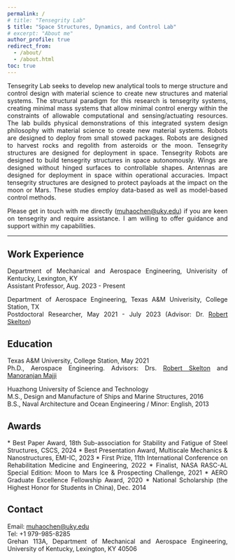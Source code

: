 ```yaml
---
permalink: /
# title: "Tensegrity Lab"
$ title: "Space Structures, Dynamics, and Control Lab"
# excerpt: "About me"
author_profile: true
redirect_from:
  - /about/
  - /about.html
toc: true
---
```


<div style="text-align: justify;" markdown="1">

<!-- ## Tensegrity Lab -->
<!-- , integrated with signal processing resource design.  -->
<!-- rewrite -->
Tensegrity Lab seeks to develop new analytical tools to merge structure and control design with material science to create new structures and material systems. The structural paradigm for this research is tensegrity systems, creating minimal mass systems that allow minimal control energy within the constraints of allowable computational and sensing/actuating resources. The lab builds physical demonstrations of this integrated system design philosophy with material science to create new material systems. Robots are designed to deploy from small stowed packages. Robots are designed to harvest rocks and regolith from asteroids or the moon. Tensegrity structures are designed for deployment in space. Tensegrity Robots are designed to build tensegrity structures in space autonomously. Wings are designed without hinged surfaces to controllable shapes. Antennas are designed for deployment in space within operational accuracies. Impact tensegrity structures are designed to protect payloads at the impact on the moon or Mars. These studies employ data-based as well as model-based control methods.

Please get in touch with me directly (muhaochen@uky.edu) if you are keen on tensegrity and require assistance. I am willing to offer guidance and support within my capabilities.

<!-- ## Research Keywords -->

<!--<div style="text-align: justify">  </div> -->
<!-- Muhao Chen, Ph.D., is a postdoctoral researcher at the Department of Aerospace Engineering, Texas A&M University, College Station. I am affiliated with the [Tensegrity Lab](https://bobskelton.github.io/) and [Land Air & Space Robotics (LASR) Laboratory](https://lasr.tamu.edu/) at Texas A&M University, College Station, TX.  -->
<!-- Muhao Chen, Ph.D., is an assistant professor at the Department of Mechanical and Aerospace Engineering, University of Kentucky, Lexington, KY. His research can be found on the [Research](https://muhao-chen.github.io/research/) page.  -->

<!-- ## Research Keywords -->
<!-- Tensegrity, Space Systems, Dynamics and Control Theory, Lightweight Deployable Automated Structures/Robotics, Noval Structure and Material Systems  -->
<!-- Tensegrity, Space Systems, Lightweight Structures, Deployable Structures, Noval Structure and Material Systems, Deployment Strategy -->

<!-- Dynamics and Control Theory, Lightweight Deployable Automated Structures/Robotics, Noval Structure and Material Systems  -->

<!-- Integrating Structure and Control Design -->

<!--His work mainly involves:</div>
* Integrating Structure and Control Design for Modeling and Control of Complex Systems
* Deployable Automated Systems 
* Lightweight Infrastructures for Long-term Earth/Planetary Explorations 
-->
<!--for Deep Space Explorations and Air, Land, and Underwater Applications-->

<!--Integrating Structure & Control Design, Robotics, Tensegrity, System Design, Space Habitat Design, Moon & Mar Mining, Dynamical Systems Theory, Model-Based and Data-based Control, Signal Processing, Fluid-based Structures.-->
---

## Work Experience
Department of Mechanical and Aerospace Engineering, Univerisity of Kentucky, Lexington, KY    
Assistant Professor, Aug. 2023 - Present

Department of Aerospace Engineering, Texas A&M Univerisity, College Station, TX    
Postdoctoral Researcher, May 2021 - July 2023 (Advisor: Dr. [Robert Skelton](https://bobskelton.github.io/))

<!-- Think -->
<!-- National Instruments Corporation
Assistant Application Engineer, July 2013 - Jan. 2015 -->
 <!-- & LabVIEW Club President at HUST, July 2013 - Jan. 2015  -->

 <!-- Considering add useful links for learning, orgnizations -->

## Education 
Texas A&M University, College Station, May 2021    
Ph.D., Aerospace Engineering. Advisors: Drs. [Robert Skelton](https://bobskelton.github.io/) and [Manoranjan Majji](https://engineering.tamu.edu/aerospace/profiles/majji-manoranjan.html)

Huazhong University of Science and Technology    
M.S., Design and Manufacture of Ships and Marine Structures, 2016      
B.S., Naval Architecture and Ocean Engineering / Minor: English, 2013

<!--
## Research Interest
* Integrating Structure & Control Design    
* Robotics and lightweight automated system
* Tensegrity and Origami Systems
* Dynamics and Control Theory    
* Space Systems and Infrastructures
-->

## Awards
<div style="text-align: justify;" markdown="1">
* Best Paper Award, 18th Sub-association for Stability and Fatigue of Steel Structures, CSCS, 2024
<!-- * Outstanding Award, Natural Science Academic Papers, Suzhou City, 2024  -->
* Best Presentation Award, Multiscale Mechanics & Nanostructures, EMI-IC, 2023
* First Prize, 11th International Conference on Rehabilitation Medicine and Engineering, 2022
* Finalist, NASA RASC-AL Special Edition: Moon to Mars Ice & Prospecting Challenge, 2021
* AERO Graduate Excellence Fellowship Award, 2020
<!-- * AERO Travel Grant, Texas A&M University, College Station, 2018-2019 -->
<!-- * First Prize, National Marine Vehicle Design Competition, Jul. 2015 -->
* National Scholarship (the Highest Honor for Students in China), Dec. 2014
<!-- * The Unique National Special Prize, Sunbird Cup Yacht Design Contest, Dec. 2014 -->
<!-- * First Prize, 6th National Contest on Energy Saving and Emission Reduction, Aug. 2013 -->
<!-- * Second Prize, the National Virtual Instrument Contest, May 2013 -->
<!-- * National Encouragement Scholarship, Oct. 2012 -->
<!-- * First Prize, 28th Hubei 12·9 Poetry and Prose Contest, Dec. 2012 -->
<!-- * Gold Prize, Provincial 7th Challenge Cup University Competition, Jun. 2012 -->
</div>

## Contact
Email: muhaochen@uky.edu        
Tel: +1 979-985-8285            
Grehan 113A, Department of Mechanical and Aerospace Engineering, University of Kentucky, Lexington, KY 40506

<!-- ](https://engineering.tamu.edu/aerospace/about/facts.html), [TAMU](https://www.tamu.edu/)       -->

 <!-- 113A Grehan -->